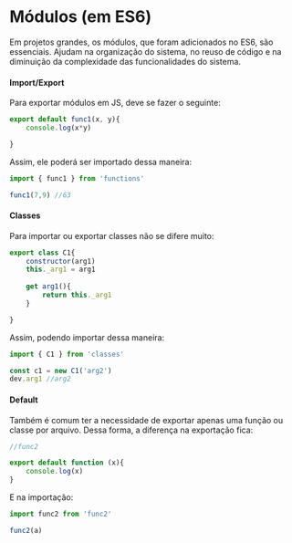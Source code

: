 # Módulos \(em ES6\)

Em projetos grandes, os módulos, que foram adicionados no ES6, são essenciais. Ajudam na organização do sistema, no reuso de código e na diminuição da complexidade das funcionalidades do sistema.

#### Import/Export

Para exportar módulos em JS, deve se fazer o seguinte:

```javascript
export default func1(x, y){
    console.log(x*y)

}
```

Assim, ele poderá ser importado dessa maneira:

```javascript
import { func1 } from 'functions'

func1(7,9) //63
```

#### Classes

Para importar ou exportar classes não se difere muito:

```javascript
export class C1{
    constructor(arg1)
    this._arg1 = arg1
    
    get arg1(){
        return this._arg1
    }

}
```

Assim, podendo importar dessa maneira:

```javascript
import { C1 } from 'classes'

const c1 = new C1('arg2')
dev.arg1 //arg2
```

#### Default

Também é comum ter a necessidade de exportar apenas uma função ou classe por arquivo. Dessa forma, a diferença na exportação fica:

```javascript
//func2

export default function (x){
    console.log(x)
}
```

E na importação:

```javascript
import func2 from 'func2'

func2(a)
```

